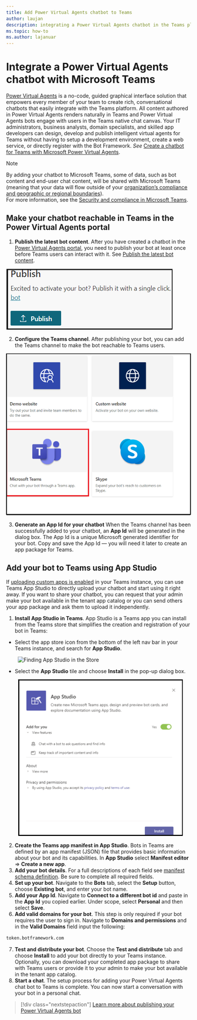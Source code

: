 ```yaml
---
title: Add Power Virtual Agents chatbot to Teams
author: laujan
description: integrating a Power Virtual Agents chatbot in the Teams platform
ms.topic: how-to
ms.author: lajanuar
---
```


# Integrate a Power Virtual Agents chatbot with Microsoft Teams

[Power Virtual Agents](/power-virtual-agents/fundamentals-what-is-power-virtual-agents) is a no-code, guided graphical interface solution that empowers every member of your team to create rich, conversational chatbots that easily integrate with the Teams platform. All content authored in Power Virtual Agents renders naturally in Teams and Power Virtual Agents bots engage with users in the Teams native chat canvas. Your IT administrators, business analysts, domain specialists, and skilled app developers can design, develop and publish intelligent virtual agents for Teams without having to setup a development environment, create a web service, or directly register with the Bot Framework.  *See* [Create a chatbot for Teams with Microsoft Power Virtual Agents](../what-are-bots.md#create-a-chatbot-for-teams-with-microsoft-power-virtual-agents).

> [!NOTE]
> By adding your chatbot to Microsoft Teams, some of data, such as bot content and end-user chat content, will be shared with Microsoft Teams (meaning that your data will flow outside of your [organization’s compliance and geographic or regional boundaries](/power-virtual-agents/data-location)). <br/>
> For more information, see the [Security and compliance in Microsoft Teams](/MicrosoftTeams/security-compliance-overview).

## Make your chatbot reachable in Teams in the Power Virtual Agents portal

1. **Publish the latest bot content**.  After you have created a chatbot in the [Power Virtual Agents portal](https://powervirtualagents.microsoft.com), you need to publish your bot at least once before Teams users can interact with it. See [Publish the latest bot content](/power-virtual-agents/publication-fundamentals-publish-channels#publish-the-latest-bot-content).

![publish in power virtual agents portal](../../assets/images/pva-publish.png)

2. **Configure the Teams channel**. After publishing your bot, you can add the Teams channel to make the bot reachable to Teams users.

![channels in power virtual agents portal](../../assets/images/pva-channels.png)

3. **Generate an App Id for your chatbot**  When the Teams channel has been successfully added to your chatbot, an **App Id** will be generated in the dialog box. The App Id is a unique Microsoft generated identifier for your bot.  Copy and save the App Id — you will need it later to create an app package for Teams.

## Add your bot to Teams using App Studio

If [uploading custom apps is enabled](/microsoftteams/admin-settings) in your Teams instance, you can use Teams App Studio to directly upload your chatbot and start using it right away. If you want to share your chatbot, you can request that your admin make your bot available in the tenant app catalog or you can send others your app package and ask them to upload it independently.

1. **Install App Studio in Teams**. App Studio is a Teams app you can install from the Teams store that simplifies the creation and registration of your bot in Teams: 

  * Select the app store icon from the bottom of the left nav bar in your Teams instance, and search for **App Studio**.
>

&emsp;&emsp; <img  width="450px" alt="Finding App Studio in the Store" src="/msteams-docs/msteams-platform/assets/images/get-started/app-studio-store.png"/>   

  * Select the **App Studio** tile and choose **Install** in the pop-up dialog box.
>
&emsp;&emsp; <img  width="450px" alt="Installing App Studio" src="../../assets/images/get-started/app-studio-install.png"/>

2. **Create the Teams app manifest in App Studio**.  Bots in Teams are defined by an app manifest (JSON) file that provides basic information about your bot and its capabilities. In **App Studio** select **Manifest editor**  => **Create a new app**.
3. **Add your bot details**. For a full descriptions of each field see [manifest schema definition](../../resources/schema/manifest-schema.md). Be sure to complete all required fields.
4. **Set up your bot**. Navigate to the **Bots** tab, select the **Setup** button, choose **Existing bot**, and enter your bot name.
5. **Add your App Id**. Navigate to **Connect to a different bot id** and paste in the **App Id** you copied earlier. Under scope, select **Personal** and then select **Save**.
6. **Add valid domains for your bot**.  This step is only required if your bot requires the user to sign in. Navigate to **Domains and permissions** and  in the **Valid Domains** field input the following:

```bash
token.botframework.com
```

7.  **Test and distribute your bot**. Choose the **Test and distribute** tab and choose **Install** to add your bot directly to your Teams instance. Optionally, you can download your completed app package to share with Teams users or provide it to your admin to make your bot available in the tenant app catalog.
8. **Start a chat**. The setup process for adding your Power Virtual Agents chat bot to Teams is complete. You can now start a conversation with your bot in a personal chat.

> [!div class="nextstepaction"]
> [Learn more about publishing your Power Virtual Agents bot](/power-virtual-agents/publication-fundamentals-publish-channels)
